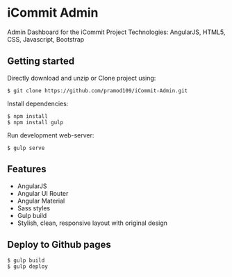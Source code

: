 # iCommit Admin

Admin Dashboard for the iCommit Project
Technologies: AngularJS, HTML5, CSS, Javascript, Bootstrap

## Getting started

Directly download and unzip or Clone project using:

    $ git clone https://github.com/pramod109/iCommit-Admin.git

Install dependencies:

    $ npm install 
    $ npm install gulp
    
Run development web-server:

    $ gulp serve

## Features

* AngularJS
* Angular UI Router
* Angular Material
* Sass styles
* Gulp build
* Stylish, clean, responsive layout with original design

## Deploy to Github pages  
  
    $ gulp build
    $ gulp deploy

